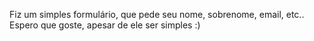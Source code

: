 Fiz um simples formulário, que pede seu nome, sobrenome, email, etc..
Espero que goste, apesar de ele ser simples :)